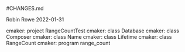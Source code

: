 #CHANGES.md

Robin Rowe 2022-01-31

cmaker: project RangeCountTest
cmaker: class Database
cmaker: class Composer
cmaker: class Name
cmaker: class Lifetime
cmaker: class RangeCount
cmaker: program range_count
